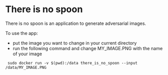 
There is no spoon 
===========
There is no spoon is an application to generate adversarial images.

To use the app:
- put the image you want to change in your current directory
- run the following command and change MY_IMAGE.PNG with the name of your image
```
 sudo docker run -v $(pwd):/data there_is_no_spoon --input /data/MY_IMAGE.PNG
```